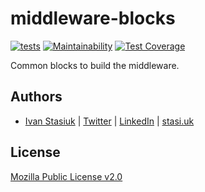 # middleware-blocks

[![tests](https://github.com/glocurrency/middleware-blocks/actions/workflows/tests.yml/badge.svg)](https://github.com/glocurrency/middleware-blocks/actions/workflows/tests.yml)
[![Maintainability](https://api.codeclimate.com/v1/badges/5278e23e9be55b2a3ffa/maintainability)](https://codeclimate.com/repos/61fe7169c25d13018d003480/maintainability)
[![Test Coverage](https://api.codeclimate.com/v1/badges/5278e23e9be55b2a3ffa/test_coverage)](https://codeclimate.com/repos/61fe7169c25d13018d003480/test_coverage)

Common blocks to build the middleware.

## Authors
- [Ivan Stasiuk](https://github.com/brokeyourbike) | [Twitter](https://twitter.com/brokeyourbike) | [LinkedIn](https://www.linkedin.com/in/brokeyourbike) | [stasi.uk](https://stasi.uk)

## License
[Mozilla Public License v2.0](https://github.com/glocurrency/middleware-blocks/blob/main/LICENSE)

